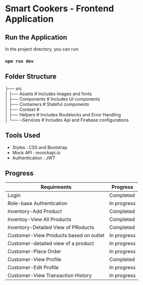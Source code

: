# Smart Cookers - Frontend Application

## Run the Application

In the project directory, you can run:

### `npm run dev`

## Folder Structure 

├── src                   
│  ├── Assets           # Includes images and fonts <br/>
│  ├── Components       # Includes UI components  <br/>
│  ├── Containers       # Stateful components  <br/>
│  ├──  Context         #  <br/>
│  ├──  Helpers         # Includes Routelocks and Error Handling  <br/>
│  └── ─Services        # Includes Api and Firabase configurations

## Tools Used

- Styles : CSS and Bootstrap 
- Mock API : moockapi.io
- Authentication : JWT

## Progress

| Requirments  | Progress|
| ------------- | ------------- |
| Login  | Completed  |
| Role-base Authentication  | In progress  |
| Inventory-Add Product  | Completed |
| Inventoy-View All Products  | Completed |
| Inventory-Detailed View of PRoducts | Completed  |
| Customer-View Products based on outlet |  In progress   |
| Customer-detailed view of a product |  In progress   |
| Customer-Place Order |  In progress  |
| Customer-View Profile | Completed |
| Customer-Edit Profile |  In progress   |
| Customer-View Transaction History |  In progress   |




